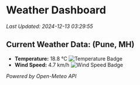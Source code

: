 
# Weather Dashboard

_Last Updated: 2024-12-13 03:29:55_

## Current Weather Data: (Pune, MH)
- **Temperature:** 18.8 °C ![Temperature Badge](https://img.shields.io/badge/Temperature-Low%20Temp-blue)
- **Wind Speed:** 4.7 km/h ![Wind Speed Badge](https://img.shields.io/badge/Wind%20Speed-Low%20Wind-blue)

*Powered by Open-Meteo API*
